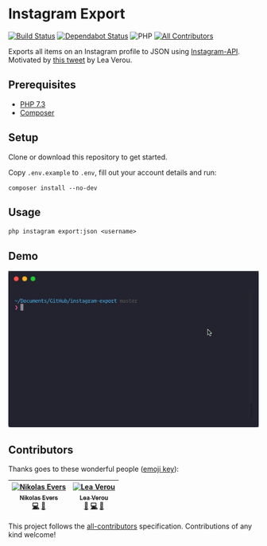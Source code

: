 # Instagram Export
[![Build Status](https://api.travis-ci.com/vintagesucks/instagram-export.svg?branch=master)](https://travis-ci.com/vintagesucks/instagram-export) [![Dependabot Status](https://api.dependabot.com/badges/status?host=github&repo=vintagesucks/instagram-export)](https://dependabot.com) ![PHP](https://img.shields.io/badge/PHP-%5E7.3.0-blue.svg) [![All Contributors](https://img.shields.io/badge/all_contributors-2-orange.svg?style=flat-round)](#contributors)

Exports all items on an Instagram profile to JSON using [Instagram-API](https://github.com/vintagesucks/instagram-export/tree/master/packages/mgp25/instagram-php). Motivated by [this tweet](https://twitter.com/LeaVerou/status/929542539425677312) by Lea Verou.

## Prerequisites

* [PHP 7.3](https://www.php.net/)
* [Composer](https://getcomposer.org/)

## Setup

Clone or download this repository to get started.

Copy `.env.example` to `.env`, fill out your account details and run:

```
composer install --no-dev
```

## Usage

```
php instagram export:json <username>
```

## Demo

![Demo](https://raw.githubusercontent.com/vintagesucks/instagram-export/master/example.gif)

## Contributors

Thanks goes to these wonderful people ([emoji key](https://github.com/all-contributors/all-contributors#emoji-key)):

<!-- ALL-CONTRIBUTORS-LIST:START - Do not remove or modify this section -->
<!-- prettier-ignore -->
| [<img src="https://avatars0.githubusercontent.com/u/13335308?v=4" width="100px;" alt="Nikolas Evers"/><br /><sub><b>Nikolas Evers</b></sub>](https://nikol.as)<br />[💻](https://github.com/vintagesucks/instagram-export/commits?author=vintagesucks "Code") [🚧](#maintenance-vintagesucks "Maintenance") | [<img src="https://avatars1.githubusercontent.com/u/175836?v=4" width="100px;" alt="Lea Verou"/><br /><sub><b>Lea Verou</b></sub>](http://lea.verou.me)<br />[🐛](https://github.com/vintagesucks/instagram-export/issues?q=author%3ALeaVerou "Bug reports") [💻](https://github.com/vintagesucks/instagram-export/commits?author=LeaVerou "Code") [🤔](#ideas-LeaVerou "Ideas, Planning, & Feedback") |
| :---: | :---: |
<!-- ALL-CONTRIBUTORS-LIST:END -->

This project follows the [all-contributors](https://github.com/all-contributors/all-contributors) specification. Contributions of any kind welcome!
